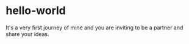# hello-world
It's a very first journey of mine and you are inviting to be a partner and share your ideas. 
